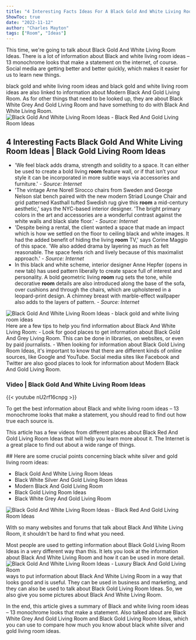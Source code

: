 ```yaml
---
title: "4 Interesting Facts Ideas For A Black Gold And White Living Room"
ShowToc: true 
date: "2022-11-12"
author: "Charles Mayton" 
tags: ["Room", "Ideas"]
---
```


	
This time, we're going to talk about Black Gold And White Living Room Ideas. There is a lot of information about Black and white living room ideas – 13 monochrome looks that make a statement on the internet, of course. Social media are getting better and better quickly, which makes it easier for us to learn new things.

black gold and white living room ideas and black gold and white living room ideas are also linked to information about Modern Black And Gold Living Room. As for other things that need to be looked up, they are about Black White Grey And Gold Living Room and have something to do with Black And White Living Room.
<img loading="lazy" src="https://i.pinimg.com/736x/7a/81/d8/7a81d83f4b6d3a8602aef4d894e570e8.jpg" onerror="this.onerror=null;this.src='https://blogger.googleusercontent.com/img/a/AVvXsEhe7F7TRXHtjiKvHb5vS7DmnxvpHiDyoYyYvm1nHB3Qp2_w3BnM6A2eq4v7FYxCC9bfZt3a9vIMtAYEKUiaDQbHMg-ViyGmRIj39MLp0bGFfgfYw1Dc9q_H-T0wiTm3l0Uq42dETrN9eC8aGJ9_IORZsxST1AcLR7np1koOfcc7tnHa4S8Mwz_xD9d0=s16000';" alt="Black Gold And White Living Room Ideas - Black Red And Gold Living Room Ideas" >

## 4 Interesting Facts Black Gold And White Living Room Ideas | Black Gold Living Room Ideas
-   'We feel black adds drama, strength and solidity to a space. It can either be used to create a bold living **room** feature wall, or if that isn’t your style it can be incorporated in more subtle ways via accessories and furniture.' - <cite>Source: Internet</cite>
-   'The vintage Arne Norell Sirocco chairs from Sweden and George Nelson slat bench paired with the new modern Striad Lounge Chair and grid patterned Kasthall tufted Swedish rug give this **room** a mid-century aesthetic,' says the NYC-based interior designer. 'The bright primary colors in the art and accessories are a wonderful contrast against the white walls and black slate floor.' - <cite>Source: Internet</cite>
-   'Despite being a rental, the client wanted a space that made an impact which is how we settled on the floor to ceiling black and white images. It had the added benefit of hiding the living **room** TV,' says Corine Maggio of this space. 'We also added drama by layering as much as felt reasonable. The space feels rich and lively because of this maximalist approach.' - <cite>Source: Internet</cite>
-   In this black and white scheme, interior designer Anne Hepfer (opens in new tab) has used pattern liberally to create space full of interest and personality. A bold geometric living **room** rug sets the tone, while decorative **room** details are also introduced along the base of the sofa, over cushions and through the chairs, which are upholstered in a leopard-print design. A chimney breast with marble-effect wallpaper also adds to the layers of pattern. - <cite>Source: Internet</cite>


<img loading="lazy" src="https://i.pinimg.com/736x/62/a9/4c/62a94c44b7e5ec7397695e1d0290afd1--gold-living-rooms-cream-and-gold.jpg" onerror="this.onerror=null;this.src='https://blogger.googleusercontent.com/img/a/AVvXsEhe7F7TRXHtjiKvHb5vS7DmnxvpHiDyoYyYvm1nHB3Qp2_w3BnM6A2eq4v7FYxCC9bfZt3a9vIMtAYEKUiaDQbHMg-ViyGmRIj39MLp0bGFfgfYw1Dc9q_H-T0wiTm3l0Uq42dETrN9eC8aGJ9_IORZsxST1AcLR7np1koOfcc7tnHa4S8Mwz_xD9d0=s16000';" alt="Black Gold And White Living Room Ideas - black gold and white living room ideas" >
Here are a few tips to help you find information about Black And White Living Room:
- Look for good places to get information about Black Gold And Grey Living Room. This can be done in libraries, on websites, or even by paid journalists.
- When looking for information about Black Gold Living Room Ideas, it's important to know that there are different kinds of online sources, like Google and YouTube. Social media sites like Facebook and Twitter are also good places to look for information about Modern Black And Gold Living Room.

### Video | Black Gold And White Living Room Ideas
{{< youtube nU2rf16cnpg >}} 

To get the best information about Black and white living room ideas – 13 monochrome looks that make a statement, you should read to find out how true each source is.

This article has a few videos from different places about Black Red And Gold Living Room Ideas that will help you learn more about it. The Internet is a great place to find out about a wide range of things.
<script async="async" data-cfasync="false" src="//normallydemandedalter.com/fe63df3c5408708b15d8dc3d9b206b31/invoke.js"></script>
<div id="container-fe63df3c5408708b15d8dc3d9b206b31"></div>
## Here are some crucial points concerning black white silver and gold living room ideas:

- Black Gold And White Living Room Ideas
- Black White Silver And Gold Living Room Ideas
- Modern Black And Gold Living Room
- Black Gold Living Room Ideas
- Black White Grey And Gold Living Room

 <img loading="lazy" src="https://legoland.com.vn/wp-content/uploads/2022/11/9-black-white-gold-living-room-most-accurate.png" onerror="this.onerror=null;this.src='https://blogger.googleusercontent.com/img/a/AVvXsEhe7F7TRXHtjiKvHb5vS7DmnxvpHiDyoYyYvm1nHB3Qp2_w3BnM6A2eq4v7FYxCC9bfZt3a9vIMtAYEKUiaDQbHMg-ViyGmRIj39MLp0bGFfgfYw1Dc9q_H-T0wiTm3l0Uq42dETrN9eC8aGJ9_IORZsxST1AcLR7np1koOfcc7tnHa4S8Mwz_xD9d0=s16000';" alt="Black Gold And White Living Room Ideas - Black Red And Gold Living Room Ideas" >

With so many websites and forums that talk about Black And White Living Room, it shouldn't be hard to find what you need.

Most people are used to getting information about Black Gold Living Room Ideas in a very different way than this. It lets you look at the information about Black And White Living Room and how it can be used in more detail.
<img loading="lazy" src="https://cdn.barbdelollis.com/wp-content/uploads/living-rooms-idesigninteriors_72370-840x450.jpg" onerror="this.onerror=null;this.src='https://blogger.googleusercontent.com/img/a/AVvXsEhe7F7TRXHtjiKvHb5vS7DmnxvpHiDyoYyYvm1nHB3Qp2_w3BnM6A2eq4v7FYxCC9bfZt3a9vIMtAYEKUiaDQbHMg-ViyGmRIj39MLp0bGFfgfYw1Dc9q_H-T0wiTm3l0Uq42dETrN9eC8aGJ9_IORZsxST1AcLR7np1koOfcc7tnHa4S8Mwz_xD9d0=s16000';" alt="Black Gold And White Living Room Ideas - Luxury Black And Gold Living Room" >
ways to put information about Black And White Living Room in a way that looks good and is useful. They can be used in business and marketing, and they can also be used to talk about Black Gold Living Room Ideas. So, we also give you some pictures about Black And White Living Room.

In the end, this article gives a summary of Black and white living room ideas – 13 monochrome looks that make a statement. Also talked about are Black White Grey And Gold Living Room and Black Gold Living Room Ideas, which you can use to compare how much you know about black white silver and gold living room ideas.
	
	

